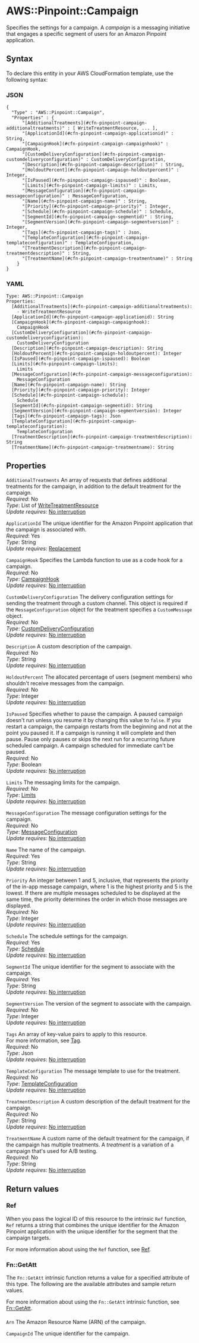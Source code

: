 # AWS::Pinpoint::Campaign<a name="aws-resource-pinpoint-campaign"></a>

Specifies the settings for a campaign\. A _campaign_ is a messaging initiative that engages a specific segment of users for an Amazon Pinpoint application\.

## Syntax<a name="aws-resource-pinpoint-campaign-syntax"></a>

To declare this entity in your AWS CloudFormation template, use the following syntax:

### JSON<a name="aws-resource-pinpoint-campaign-syntax.json"></a>

```
{
  "Type" : "AWS::Pinpoint::Campaign",
  "Properties" : {
      "[AdditionalTreatments](#cfn-pinpoint-campaign-additionaltreatments)" : [ WriteTreatmentResource, ... ],
      "[ApplicationId](#cfn-pinpoint-campaign-applicationid)" : String,
      "[CampaignHook](#cfn-pinpoint-campaign-campaignhook)" : CampaignHook,
      "[CustomDeliveryConfiguration](#cfn-pinpoint-campaign-customdeliveryconfiguration)" : CustomDeliveryConfiguration,
      "[Description](#cfn-pinpoint-campaign-description)" : String,
      "[HoldoutPercent](#cfn-pinpoint-campaign-holdoutpercent)" : Integer,
      "[IsPaused](#cfn-pinpoint-campaign-ispaused)" : Boolean,
      "[Limits](#cfn-pinpoint-campaign-limits)" : Limits,
      "[MessageConfiguration](#cfn-pinpoint-campaign-messageconfiguration)" : MessageConfiguration,
      "[Name](#cfn-pinpoint-campaign-name)" : String,
      "[Priority](#cfn-pinpoint-campaign-priority)" : Integer,
      "[Schedule](#cfn-pinpoint-campaign-schedule)" : Schedule,
      "[SegmentId](#cfn-pinpoint-campaign-segmentid)" : String,
      "[SegmentVersion](#cfn-pinpoint-campaign-segmentversion)" : Integer,
      "[Tags](#cfn-pinpoint-campaign-tags)" : Json,
      "[TemplateConfiguration](#cfn-pinpoint-campaign-templateconfiguration)" : TemplateConfiguration,
      "[TreatmentDescription](#cfn-pinpoint-campaign-treatmentdescription)" : String,
      "[TreatmentName](#cfn-pinpoint-campaign-treatmentname)" : String
    }
}
```

### YAML<a name="aws-resource-pinpoint-campaign-syntax.yaml"></a>

```
Type: AWS::Pinpoint::Campaign
Properties:
  [AdditionalTreatments](#cfn-pinpoint-campaign-additionaltreatments):
    - WriteTreatmentResource
  [ApplicationId](#cfn-pinpoint-campaign-applicationid): String
  [CampaignHook](#cfn-pinpoint-campaign-campaignhook):
    CampaignHook
  [CustomDeliveryConfiguration](#cfn-pinpoint-campaign-customdeliveryconfiguration):
    CustomDeliveryConfiguration
  [Description](#cfn-pinpoint-campaign-description): String
  [HoldoutPercent](#cfn-pinpoint-campaign-holdoutpercent): Integer
  [IsPaused](#cfn-pinpoint-campaign-ispaused): Boolean
  [Limits](#cfn-pinpoint-campaign-limits):
    Limits
  [MessageConfiguration](#cfn-pinpoint-campaign-messageconfiguration):
    MessageConfiguration
  [Name](#cfn-pinpoint-campaign-name): String
  [Priority](#cfn-pinpoint-campaign-priority): Integer
  [Schedule](#cfn-pinpoint-campaign-schedule):
    Schedule
  [SegmentId](#cfn-pinpoint-campaign-segmentid): String
  [SegmentVersion](#cfn-pinpoint-campaign-segmentversion): Integer
  [Tags](#cfn-pinpoint-campaign-tags): Json
  [TemplateConfiguration](#cfn-pinpoint-campaign-templateconfiguration):
    TemplateConfiguration
  [TreatmentDescription](#cfn-pinpoint-campaign-treatmentdescription): String
  [TreatmentName](#cfn-pinpoint-campaign-treatmentname): String
```

## Properties<a name="aws-resource-pinpoint-campaign-properties"></a>

`AdditionalTreatments` <a name="cfn-pinpoint-campaign-additionaltreatments"></a>
An array of requests that defines additional treatments for the campaign, in addition to the default treatment for the campaign\.  
_Required_: No  
_Type_: List of [WriteTreatmentResource](aws-properties-pinpoint-campaign-writetreatmentresource.md)  
_Update requires_: [No interruption](https://docs.aws.amazon.com/AWSCloudFormation/latest/UserGuide/using-cfn-updating-stacks-update-behaviors.html#update-no-interrupt)

`ApplicationId` <a name="cfn-pinpoint-campaign-applicationid"></a>
The unique identifier for the Amazon Pinpoint application that the campaign is associated with\.  
_Required_: Yes  
_Type_: String  
_Update requires_: [Replacement](https://docs.aws.amazon.com/AWSCloudFormation/latest/UserGuide/using-cfn-updating-stacks-update-behaviors.html#update-replacement)

`CampaignHook` <a name="cfn-pinpoint-campaign-campaignhook"></a>
Specifies the Lambda function to use as a code hook for a campaign\.  
_Required_: No  
_Type_: [CampaignHook](aws-properties-pinpoint-campaign-campaignhook.md)  
_Update requires_: [No interruption](https://docs.aws.amazon.com/AWSCloudFormation/latest/UserGuide/using-cfn-updating-stacks-update-behaviors.html#update-no-interrupt)

`CustomDeliveryConfiguration` <a name="cfn-pinpoint-campaign-customdeliveryconfiguration"></a>
The delivery configuration settings for sending the treatment through a custom channel\. This object is required if the `MessageConfiguration` object for the treatment specifies a `CustomMessage` object\.  
_Required_: No  
_Type_: [CustomDeliveryConfiguration](aws-properties-pinpoint-campaign-customdeliveryconfiguration.md)  
_Update requires_: [No interruption](https://docs.aws.amazon.com/AWSCloudFormation/latest/UserGuide/using-cfn-updating-stacks-update-behaviors.html#update-no-interrupt)

`Description` <a name="cfn-pinpoint-campaign-description"></a>
A custom description of the campaign\.  
_Required_: No  
_Type_: String  
_Update requires_: [No interruption](https://docs.aws.amazon.com/AWSCloudFormation/latest/UserGuide/using-cfn-updating-stacks-update-behaviors.html#update-no-interrupt)

`HoldoutPercent` <a name="cfn-pinpoint-campaign-holdoutpercent"></a>
The allocated percentage of users \(segment members\) who shouldn't receive messages from the campaign\.  
_Required_: No  
_Type_: Integer  
_Update requires_: [No interruption](https://docs.aws.amazon.com/AWSCloudFormation/latest/UserGuide/using-cfn-updating-stacks-update-behaviors.html#update-no-interrupt)

`IsPaused` <a name="cfn-pinpoint-campaign-ispaused"></a>
Specifies whether to pause the campaign\. A paused campaign doesn't run unless you resume it by changing this value to `false`\. If you restart a campaign, the campaign restarts from the beginning and not at the point you paused it\. If a campaign is running it will complete and then pause\. Pause only pauses or skips the next run for a recurring future scheduled campaign\. A campaign scheduled for immediate can't be paused\.  
_Required_: No  
_Type_: Boolean  
_Update requires_: [No interruption](https://docs.aws.amazon.com/AWSCloudFormation/latest/UserGuide/using-cfn-updating-stacks-update-behaviors.html#update-no-interrupt)

`Limits` <a name="cfn-pinpoint-campaign-limits"></a>
The messaging limits for the campaign\.  
_Required_: No  
_Type_: [Limits](aws-properties-pinpoint-campaign-limits.md)  
_Update requires_: [No interruption](https://docs.aws.amazon.com/AWSCloudFormation/latest/UserGuide/using-cfn-updating-stacks-update-behaviors.html#update-no-interrupt)

`MessageConfiguration` <a name="cfn-pinpoint-campaign-messageconfiguration"></a>
The message configuration settings for the campaign\.  
_Required_: No  
_Type_: [MessageConfiguration](aws-properties-pinpoint-campaign-messageconfiguration.md)  
_Update requires_: [No interruption](https://docs.aws.amazon.com/AWSCloudFormation/latest/UserGuide/using-cfn-updating-stacks-update-behaviors.html#update-no-interrupt)

`Name` <a name="cfn-pinpoint-campaign-name"></a>
The name of the campaign\.  
_Required_: Yes  
_Type_: String  
_Update requires_: [No interruption](https://docs.aws.amazon.com/AWSCloudFormation/latest/UserGuide/using-cfn-updating-stacks-update-behaviors.html#update-no-interrupt)

`Priority` <a name="cfn-pinpoint-campaign-priority"></a>
An integer between 1 and 5, inclusive, that represents the priority of the in\-app message campaign, where 1 is the highest priority and 5 is the lowest\. If there are multiple messages scheduled to be displayed at the same time, the priority determines the order in which those messages are displayed\.  
_Required_: No  
_Type_: Integer  
_Update requires_: [No interruption](https://docs.aws.amazon.com/AWSCloudFormation/latest/UserGuide/using-cfn-updating-stacks-update-behaviors.html#update-no-interrupt)

`Schedule` <a name="cfn-pinpoint-campaign-schedule"></a>
The schedule settings for the campaign\.  
_Required_: Yes  
_Type_: [Schedule](aws-properties-pinpoint-campaign-schedule.md)  
_Update requires_: [No interruption](https://docs.aws.amazon.com/AWSCloudFormation/latest/UserGuide/using-cfn-updating-stacks-update-behaviors.html#update-no-interrupt)

`SegmentId` <a name="cfn-pinpoint-campaign-segmentid"></a>
The unique identifier for the segment to associate with the campaign\.  
_Required_: Yes  
_Type_: String  
_Update requires_: [No interruption](https://docs.aws.amazon.com/AWSCloudFormation/latest/UserGuide/using-cfn-updating-stacks-update-behaviors.html#update-no-interrupt)

`SegmentVersion` <a name="cfn-pinpoint-campaign-segmentversion"></a>
The version of the segment to associate with the campaign\.  
_Required_: No  
_Type_: Integer  
_Update requires_: [No interruption](https://docs.aws.amazon.com/AWSCloudFormation/latest/UserGuide/using-cfn-updating-stacks-update-behaviors.html#update-no-interrupt)

`Tags` <a name="cfn-pinpoint-campaign-tags"></a>
An array of key\-value pairs to apply to this resource\.  
For more information, see [Tag](https://docs.aws.amazon.com/AWSCloudFormation/latest/UserGuide/aws-properties-resource-tags.html)\.  
_Required_: No  
_Type_: Json  
_Update requires_: [No interruption](https://docs.aws.amazon.com/AWSCloudFormation/latest/UserGuide/using-cfn-updating-stacks-update-behaviors.html#update-no-interrupt)

`TemplateConfiguration` <a name="cfn-pinpoint-campaign-templateconfiguration"></a>
The message template to use for the treatment\.  
_Required_: No  
_Type_: [TemplateConfiguration](aws-properties-pinpoint-campaign-templateconfiguration.md)  
_Update requires_: [No interruption](https://docs.aws.amazon.com/AWSCloudFormation/latest/UserGuide/using-cfn-updating-stacks-update-behaviors.html#update-no-interrupt)

`TreatmentDescription` <a name="cfn-pinpoint-campaign-treatmentdescription"></a>
A custom description of the default treatment for the campaign\.  
_Required_: No  
_Type_: String  
_Update requires_: [No interruption](https://docs.aws.amazon.com/AWSCloudFormation/latest/UserGuide/using-cfn-updating-stacks-update-behaviors.html#update-no-interrupt)

`TreatmentName` <a name="cfn-pinpoint-campaign-treatmentname"></a>
A custom name of the default treatment for the campaign, if the campaign has multiple treatments\. A _treatment_ is a variation of a campaign that's used for A/B testing\.  
_Required_: No  
_Type_: String  
_Update requires_: [No interruption](https://docs.aws.amazon.com/AWSCloudFormation/latest/UserGuide/using-cfn-updating-stacks-update-behaviors.html#update-no-interrupt)

## Return values<a name="aws-resource-pinpoint-campaign-return-values"></a>

### Ref<a name="aws-resource-pinpoint-campaign-return-values-ref"></a>

When you pass the logical ID of this resource to the intrinsic `Ref` function, `Ref` returns a string that combines the unique identifier for the Amazon Pinpoint application with the unique identifier for the segment that the campaign targets\.

For more information about using the `Ref` function, see [Ref](https://docs.aws.amazon.com/AWSCloudFormation/latest/UserGuide/intrinsic-function-reference-ref.html)\.

### Fn::GetAtt<a name="aws-resource-pinpoint-campaign-return-values-fn--getatt"></a>

The `Fn::GetAtt` intrinsic function returns a value for a specified attribute of this type\. The following are the available attributes and sample return values\.

For more information about using the `Fn::GetAtt` intrinsic function, see [Fn::GetAtt](https://docs.aws.amazon.com/AWSCloudFormation/latest/UserGuide/intrinsic-function-reference-getatt.html)\.

#### <a name="aws-resource-pinpoint-campaign-return-values-fn--getatt-fn--getatt"></a>

`Arn` <a name="Arn-fn::getatt"></a>
The Amazon Resource Name \(ARN\) of the campaign\.

`CampaignId` <a name="CampaignId-fn::getatt"></a>
The unique identifier for the campaign\.
